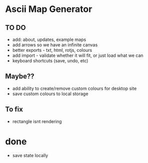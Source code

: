 # Ascii Map Generator

## TO DO
- add: about, updates, example maps
- add arrows so we have an infinite canvas
- better exports - txt, html, rotjs, colours
- add import - validate whether it will fit, or just load what we can
- keyboard shortcuts (save, undo, etc)

## Maybe??
- add ability to create/remove custom colours for desktop site
- save custom colours to local storage

## To fix
- rectangle isnt rendering


# done
- save state locally